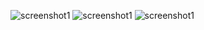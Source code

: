 ![screenshot1]("./screenshots/newplot.png")
![screenshot1]("./screenshots/newplot(1).png")
![screenshot1]("./screenshots/newplot(2).png")